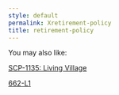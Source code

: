 ```yaml
---
style: default
permalink: Xretirement-policy
title: retirement-policy
---
```

You may also like:

[SCP-1135: Living Village](http://scp-wiki.net/scp-1135)

[662-L1](http://scp-wiki.net/662-l1)
